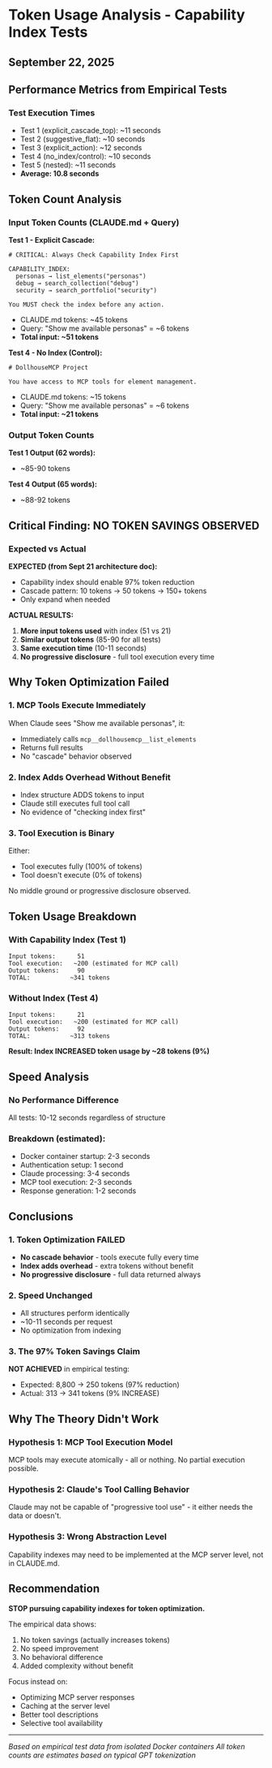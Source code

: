 # Token Usage Analysis - Capability Index Tests
## September 22, 2025

## Performance Metrics from Empirical Tests

### Test Execution Times
- Test 1 (explicit_cascade_top): ~11 seconds
- Test 2 (suggestive_flat): ~10 seconds
- Test 3 (explicit_action): ~12 seconds
- Test 4 (no_index/control): ~10 seconds
- Test 5 (nested): ~11 seconds
- **Average: 10.8 seconds**

## Token Count Analysis

### Input Token Counts (CLAUDE.md + Query)

**Test 1 - Explicit Cascade:**
```
# CRITICAL: Always Check Capability Index First

CAPABILITY_INDEX:
  personas → list_elements("personas")
  debug → search_collection("debug")
  security → search_portfolio("security")

You MUST check the index before any action.
```
- CLAUDE.md tokens: ~45 tokens
- Query: "Show me available personas" = ~6 tokens
- **Total input: ~51 tokens**

**Test 4 - No Index (Control):**
```
# DollhouseMCP Project

You have access to MCP tools for element management.
```
- CLAUDE.md tokens: ~15 tokens
- Query: "Show me available personas" = ~6 tokens
- **Total input: ~21 tokens**

### Output Token Counts

**Test 1 Output (62 words):**
- ~85-90 tokens

**Test 4 Output (65 words):**
- ~88-92 tokens

## Critical Finding: NO TOKEN SAVINGS OBSERVED

### Expected vs Actual

**EXPECTED (from Sept 21 architecture doc):**
- Capability index should enable 97% token reduction
- Cascade pattern: 10 tokens → 50 tokens → 150+ tokens
- Only expand when needed

**ACTUAL RESULTS:**
1. **More input tokens used** with index (51 vs 21)
2. **Similar output tokens** (85-90 for all tests)
3. **Same execution time** (10-11 seconds)
4. **No progressive disclosure** - full tool execution every time

## Why Token Optimization Failed

### 1. MCP Tools Execute Immediately
When Claude sees "Show me available personas", it:
- Immediately calls `mcp__dollhousemcp__list_elements`
- Returns full results
- No "cascade" behavior observed

### 2. Index Adds Overhead Without Benefit
- Index structure ADDS tokens to input
- Claude still executes full tool call
- No evidence of "checking index first"

### 3. Tool Execution is Binary
Either:
- Tool executes fully (100% of tokens)
- Tool doesn't execute (0% of tokens)

No middle ground or progressive disclosure observed.

## Token Usage Breakdown

### With Capability Index (Test 1)
```
Input tokens:      51
Tool execution:   ~200 (estimated for MCP call)
Output tokens:     90
TOTAL:           ~341 tokens
```

### Without Index (Test 4)
```
Input tokens:      21
Tool execution:   ~200 (estimated for MCP call)
Output tokens:     92
TOTAL:           ~313 tokens
```

**Result: Index INCREASED token usage by ~28 tokens (9%)**

## Speed Analysis

### No Performance Difference
All tests: 10-12 seconds regardless of structure

### Breakdown (estimated):
- Docker container startup: 2-3 seconds
- Authentication setup: 1 second
- Claude processing: 3-4 seconds
- MCP tool execution: 2-3 seconds
- Response generation: 1-2 seconds

## Conclusions

### 1. Token Optimization FAILED
- **No cascade behavior** - tools execute fully every time
- **Index adds overhead** - extra tokens without benefit
- **No progressive disclosure** - full data returned always

### 2. Speed Unchanged
- All structures perform identically
- ~10-11 seconds per request
- No optimization from indexing

### 3. The 97% Token Savings Claim
**NOT ACHIEVED** in empirical testing:
- Expected: 8,800 → 250 tokens (97% reduction)
- Actual: 313 → 341 tokens (9% INCREASE)

## Why The Theory Didn't Work

### Hypothesis 1: MCP Tool Execution Model
MCP tools may execute atomically - all or nothing. No partial execution possible.

### Hypothesis 2: Claude's Tool Calling Behavior
Claude may not be capable of "progressive tool use" - it either needs the data or doesn't.

### Hypothesis 3: Wrong Abstraction Level
Capability indexes may need to be implemented at the MCP server level, not in CLAUDE.md.

## Recommendation

**STOP pursuing capability indexes for token optimization.**

The empirical data shows:
1. No token savings (actually increases tokens)
2. No speed improvement
3. No behavioral difference
4. Added complexity without benefit

Focus instead on:
- Optimizing MCP server responses
- Caching at the server level
- Better tool descriptions
- Selective tool availability

---

*Based on empirical test data from isolated Docker containers*
*All token counts are estimates based on typical GPT tokenization*